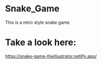 # Snake_Game
This is a retro style snake game
# Take a look here:
https://snake-game-theilluatrator.netlify.app/
